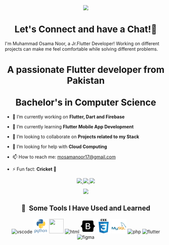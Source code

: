 <p align="center">
  <img src="https://capsule-render.vercel.app/api?type=waving&color=gradient&text=Hello!&height=100&section=header"/>
</p>
<h1 align="center">
   Let's Connect and have a Chat!💬
</h1>
I'm Muhammad Osama Noor, a Jr.Flutter Developer!
Working on different projects can make me feel comfortable while solving different problems.


<h1 align="center">
A passionate Flutter developer from Pakistan <br />
  <br />
Bachelor's in Computer Science
</h1>

- 🔭 I’m currently working on **Flutter, Dart and Firebase**
- 🌱 I’m currently learning **Flutter Mobile App Development**
- 👯 I’m looking to collaborate on **Projects related to my Stack**                            
- 🤔 I’m looking for help with **Cloud Computing**
- 📫 How to reach me: <a href="mailto:mosamanoor17@gmail.com">mosamanoor17@gmail.com</a>
- ⚡ Fun fact: **Cricket 💚**


  </a>
<div id="badges">
  
  <p align="center">
<a href="https://www.linkedin.com/in/muhammad-osama-noor-4185571a1?lipi=urn%3Ali%3Apage%3Ad_flagship3_profile_view_base_contact_details%3BVnUVAikPTPagq3Hvl9OMIQ%3D%3D">
  <img height="50" src="https://user-images.githubusercontent.com/46517096/166973395-19676cd8-f8ec-4abf-83ff-da8243505b82.png"/>
</a>

<a href="https://twitter.com/me_izz_osama">
  <img height="50" src="https://user-images.githubusercontent.com/46517096/166974271-91dfa250-d70b-4cb9-8707-f1bda1b708c3.png"/>

<a href="https://www.instagram.com/me_izz_osama/">
  <img height="50" src="https://user-images.githubusercontent.com/46517096/166974368-9798f39f-1f46-499c-b14e-81f0a3f83a06.png"/>
</a>
    <p align="center">
  <img src= "https://i.giphy.com/media/q217GUnfKAmJlFcjBX/giphy.webp">
</p>

</p>
</div>
<h2> <p align="center">🚀 &nbsp;Some Tools I Have Used and Learned</h2>
<p align="center">
<img src="https://cdn.jsdelivr.net/gh/devicons/devicon/icons/vscode/vscode-original.svg" alt="vscode" width="45" height="45"/>
<img src="https://raw.githubusercontent.com/devicons/devicon/master/icons/python/python-original-wordmark.svg" alt="python" width="45" height="45" />
<img src="https://cdn.jsdelivr.net/gh/devicons/devicon/icons/cplusplus/cplusplus-original.svg" width="45" height="45"/>
<img src="https://cdn.jsdelivr.net/gh/devicons/devicon/icons/html5/html5-original.svg" alt="html" width="45" height="45"/>
<img src="https://raw.githubusercontent.com/devicons/devicon/master/icons/bootstrap/bootstrap-plain.svg" alt="bootstrap" width="45" height="45" />
<img src="https://raw.githubusercontent.com/devicons/devicon/master/icons/css3/css3-original-wordmark.svg" alt="css3" width="45" height="45" />
<img src="https://raw.githubusercontent.com/devicons/devicon/master/icons/mysql/mysql-original-wordmark.svg" alt="mysql" width="45" height="45" />
<img src="https://cdn.jsdelivr.net/gh/devicons/devicon/icons/php/php-original.svg" alt="php" width="45" height="45"/>
<img src="https://cdn.jsdelivr.net/gh/devicons/devicon/icons/flutter/flutter-original.svg" alt="flutter" width="45" height="45"/>

<img src="https://cdn.jsdelivr.net/gh/devicons/devicon/icons/figma/figma-original.svg" alt="figma" width="45" height="45"/>   
</p>
